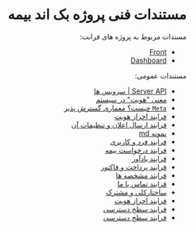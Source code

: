<div dir="rtl" align="right">

# مستندات فنی پروژه بک اند بیمه

مستدات مربوط به پروژه های فرانت:

- [Front](http://git.nrayvarz.ir/insurance/front/Documantation/README.md)
- [Dashboard](http://git.nrayvarz.ir/insurance/import/dashboard/Documantation/README.md)

مستندات عمومی:

- [Server API | سرویس ها](./server-chat-api.md)
- [معنی "هویت" در سیستم](./identity-definition.md)
- [`Meta` چیست؟ معماری گسترش پذیر](./meta-definition.md)
- [فرایند احراز هویت](./authentication-process.md)
- [فرایند ارسال اعلان و تنظیمات آن](./notification.md)
- [نمونه md](./md-example.md)
- [فرایند فرد و کاربری](./user-person/UserPrsonProcess.md)
- [فرایند درخواست بیمه](./policy-request/PolicyRequestProcess.md)
- [فرایند یادآور](./reminder/ReminderProcess.md)
- [فرایند پرداخت و فاکتور](./payment/FactorPaymentProcess.md)
- [فرایند مشخصه ها](./enumeration/api-services.md)
- [فرایند تماس با ما](./contact-us/api-services.md)
- [ساختارکلی و مشترک](./common/CommonStructure.md)
- [فرایند احراز هویت](./authentication/AuthenticationProcess.md)
- [فرایند سطح دسترسی](./authentication/AuthorizationProcess.md)
- [فرایند سطح دسترسی](./article/ArticleProcess.md)